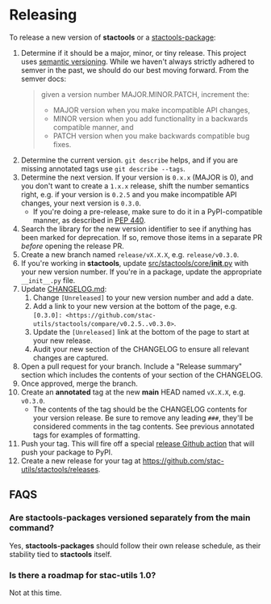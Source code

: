# Releasing

To release a new version of **stactools** or a [stactools-package](https://github.com/stactools-packages/):

1. Determine if it should be a major, minor, or tiny release.
   This project uses [semantic versioning](https://semver.org/).
   While we haven't always strictly adhered to semver in the past, we should do our best moving forward.
   From the semver docs: 
   > given a version number MAJOR.MINOR.PATCH, increment the:
   > - MAJOR version when you make incompatible API changes,
   > - MINOR version when you add functionality in a backwards compatible manner, and
   > - PATCH version when you make backwards compatible bug fixes.
2. Determine the current version.
   `git describe` helps, and if you are missing annotated tags use `git describe --tags`.
3. Determine the next version.
   If your version is `0.x.x` (MAJOR is 0), and you don't want to create a `1.x.x` release, shift the number semantics right, e.g. if your version is `0.2.5` and you make incompatible API changes, your next version is `0.3.0`.
    - If you're doing a pre-release, make sure to do it in a PyPI-compatible manner, as described in [PEP 440](https://www.python.org/dev/peps/pep-0440/#pre-releases).
4. Search the library for the new version identifier to see if anything has been marked for deprecation.
   If so, remove those items in a separate PR *before* opening the release PR.
5. Create a new branch named `release/vX.X.X`, e.g. `release/v0.3.0`.
6. If you're working in **stactools**, update [src/stactools/core/__init__.py](build/lib/stactools/cli/__init__.py) with your new version number.
   If you're in a package, update the appropriate `__init__.py` file.
7. Update [CHANGELOG.md](CHANGELOG.md):
   1. Change `[Unreleased]` to your new version number and add a date.
   2. Add a link to your new version at the bottom of the page, e.g. `[0.3.0]: <https://github.com/stac-utils/stactools/compare/v0.2.5..v0.3.0>`.
   3. Update the `[Unreleased]` link at the bottom of the page to start at your new release.
   4. Audit your new section of the CHANGELOG to ensure all relevant changes are captured.
8. Open a pull request for your branch.
   Include a "Release summary" section which includes the contents of your section of the CHANGELOG.
9.  Once approved, merge the branch.
10. Create an **annotated** tag at the new **main** HEAD named `vX.X.X`, e.g. `v0.3.0`.
    - The contents of the tag should be the CHANGELOG contents for your version release.
      Be sure to remove any leading `###`, they'll be considered comments in the tag contents.
      See previous annotated tags for examples of formatting.
11. Push your tag.
    This will fire off a special [release Github action](.github/workflows/release.yml) that will push your package to PyPI.
12. Create a new release for your tag at https://github.com/stac-utils/stactools/releases.


## FAQS

### Are stactools-packages versioned separately from the main command?

Yes, **stactools-packages** should follow their own release schedule, as their stability tied to **stactools** itself.

### Is there a roadmap for stac-utils 1.0?

Not at this time.
